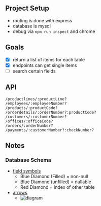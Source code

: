 ## Project Setup

-   routing is done with express
-   database is mysql
-   debug via `npm run inspect` and chrome

## Goals

-   [x] return a list of items for each table
-   [x] endpoints can get single items
-   [ ] search certain fields

## API

```
/productlines/:productLine?
/employees/:employeeNumber?
/products/:productCode?
/orderdetails/:orderNumber?:productCode?
/customers/:customerNumber?
/offices/:officeCode?
/orders/:orderNumber?
/payments/:customerNumber?:checkNumber?
```

## Notes

### Database Schema

-   [field symbols](https://stackoverflow.com/a/25227399)
    -   Blue Diamond (Filled) = non-null
    -   Blue Diamond (unfilled) = nullable
    -   Red Diamond = index of other table
-   [arrows](https://stackoverflow.com/a/47439158)
    -   ![diagram](https://i.stack.imgur.com/2p4Tv.png)
